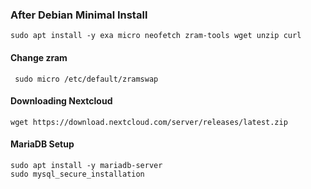 ### After Debian Minimal Install

``` shell
sudo apt install -y exa micro neofetch zram-tools wget unzip curl
```

#### Change zram

```shell
 sudo micro /etc/default/zramswap
 ```
 
 
#### Downloading Nextcloud

```shell
wget https://download.nextcloud.com/server/releases/latest.zip
```

#### MariaDB Setup

```shell
sudo apt install -y mariadb-server
sudo mysql_secure_installation
```
